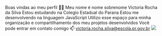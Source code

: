Boas vindas ao meu perfil 💙💙
Meu nome é nome sobrenome
Victoria Rocha da Silva
Estou estudando na Colegio Estadual do Parana
Estou me desenvolvendo na linguagem JavaScript
Utilizo esse espaço para minha organização e compartilhamento dos meu projetos desenvolvidos
Você pode entrar em contato comigo 📫
victoria.rocha.silva@escola.pr.gov.br
![](https://user-images.githubusercontent.com/6876788/96633009-d1818000-1318-11eb-9f1d-7f914f4ccb16.gif)
